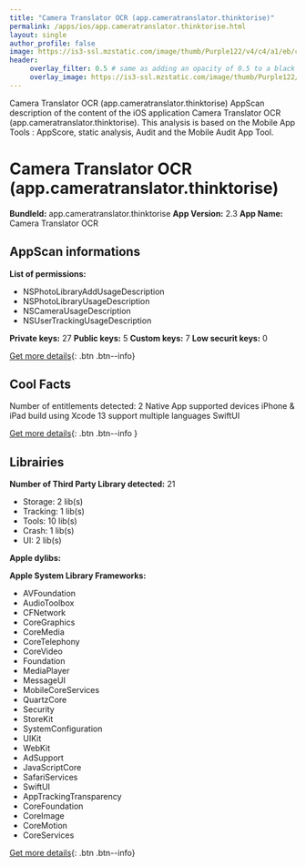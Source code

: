 ```yaml
---
title: "Camera Translator OCR (app.cameratranslator.thinktorise)"
permalink: /apps/ios/app.cameratranslator.thinktorise.html
layout: single
author_profile: false
image: https://is3-ssl.mzstatic.com/image/thumb/Purple122/v4/c4/a1/eb/c4a1eba5-4ba0-86fc-265d-1fdfee91b331/AppIcon-1x_U007emarketing-0-10-0-85-220.png/512x512bb.jpg
header: 
     overlay_filter: 0.5 # same as adding an opacity of 0.5 to a black background
     overlay_image: https://is3-ssl.mzstatic.com/image/thumb/Purple122/v4/c4/a1/eb/c4a1eba5-4ba0-86fc-265d-1fdfee91b331/AppIcon-1x_U007emarketing-0-10-0-85-220.png/512x512bb.jpg
---
```

Camera Translator OCR (app.cameratranslator.thinktorise) AppScan description of the content of the iOS application Camera Translator OCR (app.cameratranslator.thinktorise). This analysis is based on the Mobile App Tools : AppScore, static analysis, Audit and the Mobile Audit App Tool.

# Camera Translator OCR (app.cameratranslator.thinktorise)

**BundleId:** app.cameratranslator.thinktorise
**App Version:** 2.3
**App Name:** Camera Translator OCR


## AppScan informations 

**List of permissions:** 
- NSPhotoLibraryAddUsageDescription
- NSPhotoLibraryUsageDescription
- NSCameraUsageDescription
- NSUserTrackingUsageDescription
  
  
**Private keys:** 27
**Public keys:** 5
**Custom keys:** 7
**Low securit keys:** 0
  
[Get more details](/pricing.html){: .btn .btn--info}

## Cool Facts

Number of entitlements detected: 2
Native App
supported devices iPhone & iPad
build using Xcode 13
support multiple languages
SwiftUI
  
[Get more details](/pricing.html){: .btn .btn--info }

## Librairies 
**Number of Third Party Library detected:** 21
- Storage: 2 lib(s)
- Tracking: 1 lib(s)
- Tools: 10 lib(s)
- Crash: 1 lib(s)
- UI: 2 lib(s)


**Apple dylibs:**


**Apple System Library Frameworks:**
- AVFoundation
- AudioToolbox
- CFNetwork
- CoreGraphics
- CoreMedia
- CoreTelephony
- CoreVideo
- Foundation
- MediaPlayer
- MessageUI
- MobileCoreServices
- QuartzCore
- Security
- StoreKit
- SystemConfiguration
- UIKit
- WebKit
- AdSupport
- JavaScriptCore
- SafariServices
- SwiftUI
- AppTrackingTransparency
- CoreFoundation
- CoreImage
- CoreMotion
- CoreServices


  
[Get more details](/pricing.html){: .btn .btn--info}


